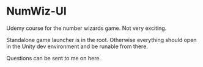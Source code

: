 # NumWiz-UI
Udemy course for the number wizards game.  Not very exciting.

Standalone game launcher is in the root.  Otherwise everything should open in the Unity dev environment and be runable from there. 

Questions can be sent to me on here. 
